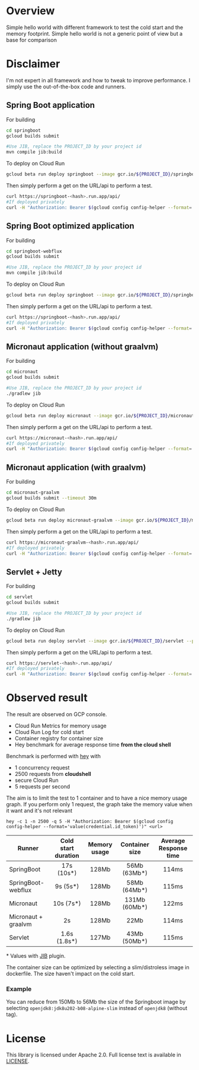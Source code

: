 # Overview

Simple hello world with different framework to test the cold start and the memory footprint.
Simple hello world is not a generic point of view but a base for comparison

# Disclaimer

I'm not expert in all framework and how to tweak to improve performance.
I simply use the out-of-the-box code and runners.

## Spring Boot application

For building
```bash
cd springboot
gcloud builds submit

#Use JIB, replace the PROJECT_ID by your project id
mvn compile jib:build
```

To deploy on Cloud Run
```bash
gcloud beta run deploy springboot --image gcr.io/${PROJECT_ID}/springboot
```

Then simply perform a get on the URL/api to perform a test.
```bash
curl https://springboot-<hash>.run.app/api/
#If deployed privately
curl -H "Authorization: Bearer $(gcloud config config-helper --format='value(credential.id_token)')" https://springboot-<hash>.run.app/api/
```

## Spring Boot optimized application

For building
```bash
cd springboot-webflux
gcloud builds submit

#Use JIB, replace the PROJECT_ID by your project id
mvn compile jib:build
```

To deploy on Cloud Run
```bash
gcloud beta run deploy springboot --image gcr.io/${PROJECT_ID}/springboot-webflux --platform managed
```

Then simply perform a get on the URL/api to perform a test.
```bash
curl https://springboot-<hash>.run.app/api/
#If deployed privately
curl -H "Authorization: Bearer $(gcloud config config-helper --format='value(credential.id_token)')" https://springboot-<hash>.run.app/api/
```

## Micronaut application (without graalvm)

For building
```bash
cd micronaut
gcloud builds submit

#Use JIB, replace the PROJECT_ID by your project id
./gradlew jib
```

To deploy on Cloud Run
```bash
gcloud beta run deploy micronaut --image gcr.io/${PROJECT_ID}/micronaut --platform managed
```

Then simply perform a get on the URL/api to perform a test.
```bash
curl https://micronaut-<hash>.run.app/api/
#If deployed privately
curl -H "Authorization: Bearer $(gcloud config config-helper --format='value(credential.id_token)')" https://micronaut-<hash>.run.app/api/
```

## Micronaut application (with graalvm)

For building
```bash
cd micronaut-graalvm
gcloud builds submit --timeout 30m
```

To deploy on Cloud Run
```bash
gcloud beta run deploy micronaut-graalvm --image gcr.io/${PROJECT_ID}/micronaut-graalvm --platform managed
```

Then simply perform a get on the URL/api to perform a test.
```bash
curl https://micronaut-graalvm-<hash>.run.app/api/
#If deployed privately
curl -H "Authorization: Bearer $(gcloud config config-helper --format='value(credential.id_token)')" https://micronaut-graalvm-<hash>.run.app/api/
```

## Servlet + Jetty

For building
```bash
cd servlet
gcloud builds submit

#Use JIB, replace the PROJECT_ID by your project id
./gradlew jib
```

To deploy on Cloud Run
```bash
gcloud beta run deploy servlet --image gcr.io/${PROJECT_ID}/servlet --platform managed
```

Then simply perform a get on the URL/api to perform a test.
```bash
curl https://servlet-<hash>.run.app/api/
#If deployed privately
curl -H "Authorization: Bearer $(gcloud config config-helper --format='value(credential.id_token)')" https://servlet-<hash>.run.app/api/
```

# Observed result

The result are observed on GCP console. 
- Cloud Run Metrics for memory usage
- Cloud Run Log for cold start
- Container registry for container size
- Hey benchmark for average response time **from the cloud shell**

Benchmark is performed with [hey](https://github.com/rakyll/hey) with 
- 1 concurrency request
- 2500 requests from **cloudshell** 
- secure Cloud Run
- 5 requests per second

The aim is to limit the test to 1 container and to have a nice memory usage graph. 
If you perform only 1 request, the graph take the memory value when it want and it's not relevant

`hey -c 1 -n 2500 -q 5 -H "Authorization: Bearer $(gcloud config config-helper --format='value(credential.id_token)')" <url>`


| Runner        | Cold start duration| Memory usage | Container size | Average Response time |
| ------------- |:-------------:|:-----:|:-----:|:-----:|
| SpringBoot| 17s (10s*) | 128Mb |56Mb (63Mb*)|114ms|
| SpringBoot-webflux| 9s (5s*) | 128Mb |58Mb (64Mb*)|115ms|
| Micronaut| 10s (7s*) | 128Mb |131Mb (60Mb*)|122ms|
| Micronaut + graalvm | 2s |128Mb |22Mb|114ms|
| Servlet | 1.6s (1.8s*) |127Mb |43Mb (50Mb*)|115ms|
\* Values with [JIB](https://github.com/GoogleContainerTools/jib) plugin.

The container size can be optimized by selecting a slim/distroless image in dockerfile. The size haven't impact on the cold start.

### Example 

You can reduce from 150Mb to 56Mb the size of the Springboot image by selecting `openjdk8:jdk8u202-b08-alpine-slim` instead of `openjdk8` (without tag). 

# License

This library is licensed under Apache 2.0. Full license text is available in
[LICENSE](https://github.com/guillaumeblaquiere/cloudrun-java-framework/tree/master/LICENSE).